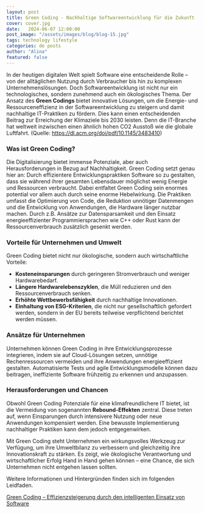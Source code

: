 ```yaml
---
layout: post
title: Green Coding - Nachhaltige Softwareentwicklung für die Zukunft
cover: cover.jpg
date:   2024-06-07 12:00:00
post_image: "/assets/images/blog/blog-15.jpg"
tags: technology lifestyle
categories: de posts
author: "Alina"
featured: false
---
```


In der heutigen digitalen Welt spielt Software eine entscheidende Rolle – von der alltäglichen Nutzung durch Verbraucher bis hin zu komplexen Unternehmenslösungen. Doch Softwareentwicklung ist nicht nur ein technologisches, sondern zunehmend auch ein ökologisches Thema. Der Ansatz des **Green Codings** bietet innovative Lösungen, um die Energie- und Ressourceneffizienz in der Softwareentwicklung zu steigern und damit nachhaltige IT-Praktiken zu fördern. Dies kann einen entscheidenden Beitrag zur Erreichung der Klimaziele bis 2030 leisten. Denn die IT-Branche hat weltweit inzwischen einen ähnlich hohen CO2 Ausstoß wie die globale Luftfahrt. (Quelle: https://dl.acm.org/doi/pdf/10.1145/3483410) 

### **Was ist Green Coding?**  
Die Digitalisierung bietet immense Potenziale, aber auch Herausforderungen in Bezug auf Nachhaltigkeit. Green Coding setzt genau hier an: Durch effizientere Entwicklungspraktiken Software so zu gestalten, dass sie während ihrer gesamten Lebensdauer möglichst wenig Energie und Ressourcen verbraucht. Dabei entfaltet Green Coding sein enormes potential vor allem auch durch seine enorme Hebelwirkung. Die Praktiken umfasst die Optimierung von Code, die Reduktion unnötiger Datenmengen und die Entwicklung von Anwendungen, die Hardware länger nutzbar machen. Durch z.B. Ansätze zur Datensparsamkeit und den Einsatz energieeffizienter Programmiersprachen wie C++ oder Rust kann der Ressourcenverbrauch zusätzlich gesenkt werden.

### **Vorteile für Unternehmen und Umwelt**  
Green Coding bietet nicht nur ökologische, sondern auch wirtschaftliche Vorteile:  
- **Kosteneinsparungen** durch geringeren Stromverbrauch und weniger Hardwarebedarf.  
- **Längere Hardwarelebenszyklen**, die Müll reduzieren und den Ressourcenverbrauch senken.  
- **Erhöhte Wettbewerbsfähigkeit** durch nachhaltige Innovationen.  
- **Einhaltung von ESG-Kriterien**, die nicht nur gesellschaftlich gefordert werden, sondern in der EU bereits teilweise verpflichtend berichtet werden müssen.

### **Ansätze für Unternehmen**  
Unternehmen können Green Coding in ihre Entwicklungsprozesse integrieren, indem sie auf Cloud-Lösungen setzen, unnötige Rechenressourcen vermeiden und ihre Anwendungen energieeffizient gestalten. Automatisierte Tests und agile Entwicklungsmodelle können dazu beitragen, ineffiziente Software frühzeitig zu erkennen und anzupassen.  

### **Herausforderungen und Chancen**  
Obwohl Green Coding Potenziale für eine klimafreundlichere IT bietet, ist die Vermeidung von sogenannten **Rebound-Effekten** zentral. Diese treten auf, wenn Einsparungen durch intensivere Nutzung oder neue Anwendungen kompensiert werden. Eine bewusste Implementierung nachhaltiger Praktiken kann dem jedoch entgegenwirken.

Mit Green Coding steht Unternehmen ein wirkungsvolles Werkzeug zur Verfügung, um ihre Umweltbilanz zu verbessern und gleichzeitig ihre Innovationskraft zu stärken. Es zeigt, wie ökologische Verantwortung und wirtschaftlicher Erfolg Hand in Hand gehen können – eine Chance, die sich Unternehmen nicht entgehen lassen sollten.

Weitere Informationen und Hintergründen finden sich im folgenden Leidfaden.

[Green Coding – Effizienzsteigerung durch den intelligenten Einsatz von Software](https://www.wirtschaft-digital-bw.de/fileadmin/media/Dokumente/Studien/20240522_IW4Null_GreenCoding_BF_PAC3.pdf)
